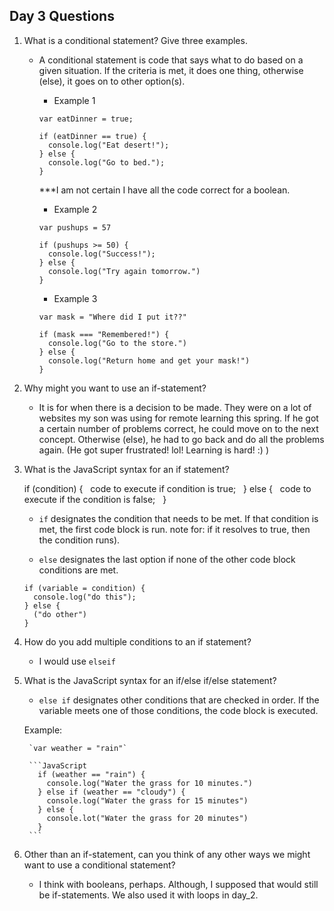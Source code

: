 ## Day 3 Questions

1. What is a conditional statement? Give three examples.

    * A conditional statement is code that says what to do based on a given situation. If the criteria is met, it does one thing, otherwise (else), it goes on to other option(s).

        + Example 1

        ```
        var eatDinner = true;
        ```

        ```
        if (eatDinner == true) {
          console.log("Eat desert!");
        } else {
          console.log("Go to bed.");
        }
        ```
        ***I am not certain I have all the code correct for a boolean.

        + Example 2

        `var pushups = 57`

        ```
        if (pushups >= 50) {
          console.log("Success!");
        } else {
          console.log("Try again tomorrow.")
        }
        ```

        + Example 3

        `var mask = "Where did I put it??"`

        ```
        if (mask === "Remembered!") {
          console.log("Go to the store.")
        } else {
          console.log("Return home and get your mask!")
        }
        ```

1. Why might you want to use an if-statement?

      * It is for when there is a decision to be made. They were on a lot of websites my son was using for remote learning this spring. If he got a certain number of problems correct, he could move on to the next concept. Otherwise (else), he had to go back and do all the problems again. (He got super frustrated! lol! Learning is hard! :) )

1. What is the JavaScript syntax for an if statement?  

      if (condition) {        code to execute if condition is true;        } else {          code to execute if the condition is false;        }

      * `if` designates the condition that needs to be met. If that condition is met, the first code block is run. note for: if it resolves to true, then the condition runs).

      * `else` designates the last option if none of the other code block conditions are met.

      ```
      if (variable = condition) {
        console.log("do this");
      } else {
        ("do other")
      }
      ```

1. How do you add multiple conditions to an if statement?

      * I would use `elseif`


1. What is the JavaScript syntax for an if/else if/else statement?

      * `else if` designates other conditions that are checked in order. If the variable meets one of those conditions, the code block is executed.

      Example:

        `var weather = "rain"`

        ```JavaScript
          if (weather == "rain") {
            console.log("Water the grass for 10 minutes.")
          } else if (weather == "cloudy") {
            console.log("Water the grass for 15 minutes")
          } else {
            console.lot("Water the grass for 20 minutes")
          }
        ```

1. Other than an if-statement, can you think of any other ways we might want to use a conditional statement?

      * I think with booleans, perhaps. Although, I supposed that would still be if-statements. We also used it with loops in day_2.
